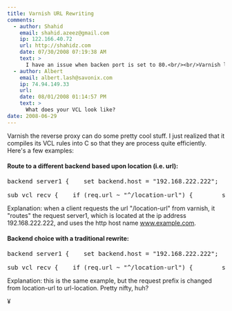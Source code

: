 ```yaml
---
title: Varnish URL Rewriting
comments:
  - author: Shahid
    email: shahid.azeez@gmail.com
    ip: 122.166.40.72
    url: http://shahidz.com
    date: 07/30/2008 07:19:38 AM
    text: >
      I have an issue when backen port is set to 80.<br/><br/>Varnish listen on port 6081 and the backend haproxy listen on port 80.<br/><br/>Varnish is passing 6081 to backend.<br/><br/>This is the varnish log<br/><br/>   12 RxRequest    c GET<br/>   12 RxURL        c /frontend_dev.php/<br/>   12 RxProtocol   c HTTP/1.1<br/>   12 RxHeader     c Host: example.com:6081<br/>   12 RxHeader     c User-Agent: Mozilla/5.0 (X11; U; Linux i686; en-US; rv:1.9) Gecko/2008061015 Firefox/3.0<br/>   12 RxHeader     c Accept: text/html,application/xhtml+xml,application/xml;q=0.9,*/*;q=0.8<br/>   12 RxHeader     c Accept-Language: en-us,en;q=0.5<br/>   12 RxHeader     c Accept-Encoding: gzip,deflate<br/>   12 RxHeader     c Accept-Charset: ISO-8859-1,utf-8;q=0.7,*;q=0.7<br/>   12 RxHeader     c Keep-Alive: 300<br/>   12 RxHeader     c Connection: keep-alive<br/>   12 RxHeader     c Cookie: mobshare=954986349020f015115b99df238a8a75<br/>   12 VCL_call     c recv<br/>   12 VCL_return   c pass<br/>   12 VCL_call     c pass<br/>   12 VCL_return   c pass<br/>   13 BackendOpen  b default 127.0.0.1 51345 0.0.0.0 80<br/>   13 BackendXID   b 118910221<br/>   12 Backend      c 13 default<br/>   13 TxRequest    b GET<br/>   13 TxURL        b /frontend_dev.php/<br/>   13 TxProtocol   b HTTP/1.1<br/>   13 TxHeader     b Host: haproxy.com:6081<br/>   13 TxHeader     b User-Agent: Mozilla/5.0 (X11; U; Linux i686; en-US; rv:1.9) Gecko/2008061015 Firefox/3.0<br/>   13 TxHeader     b Accept: text/html,application/xhtml+xml,application/xml;q=0.9,*/*;q=0.8
  - author: Albert
    email: albert.lash@savonix.com
    ip: 74.94.149.33
    url:
    date: 08/01/2008 01:14:57 PM
    text: >
      What does your VCL look like?
date: 2008-06-29
---
```

Varnish the reverse proxy can do some pretty cool stuff. I just realized that it compiles its VCL rules into C so that they are process quite efficiently. Here's a few examples:
<h4>Route to a different backend based upon location (i.e. url):</h4>

<pre>
backend server1 {    set backend.host = "192.168.222.222";    set backend.port = "80";}

sub vcl_recv {    if (req.url ~ "^/location-url") {        set req.backend = server1;        set req.http.host = "www.example.com";    }}</pre>

Explanation: when a client requests the url "/location-url" from varnish, it "routes" the request server1, which is located at the ip address 192.168.222.222, and uses the http host name www.example.com.
<h4>Backend choice with a traditional rewrite:</h4>

<pre>
backend server1 {    set backend.host = "192.168.222.222";    set backend.port = "80";}

sub vcl_recv {    if (req.url ~ "^/location-url") {        set req.backend = server1;        set req.url = regsub(req.url, "^/location-url", "/url-location");        set req.http.host = "www.example.com";    }}</pre>

Explanation: this is the same example, but the request prefix is changed from location-url to url-location. Pretty nifty, huh?

¥


